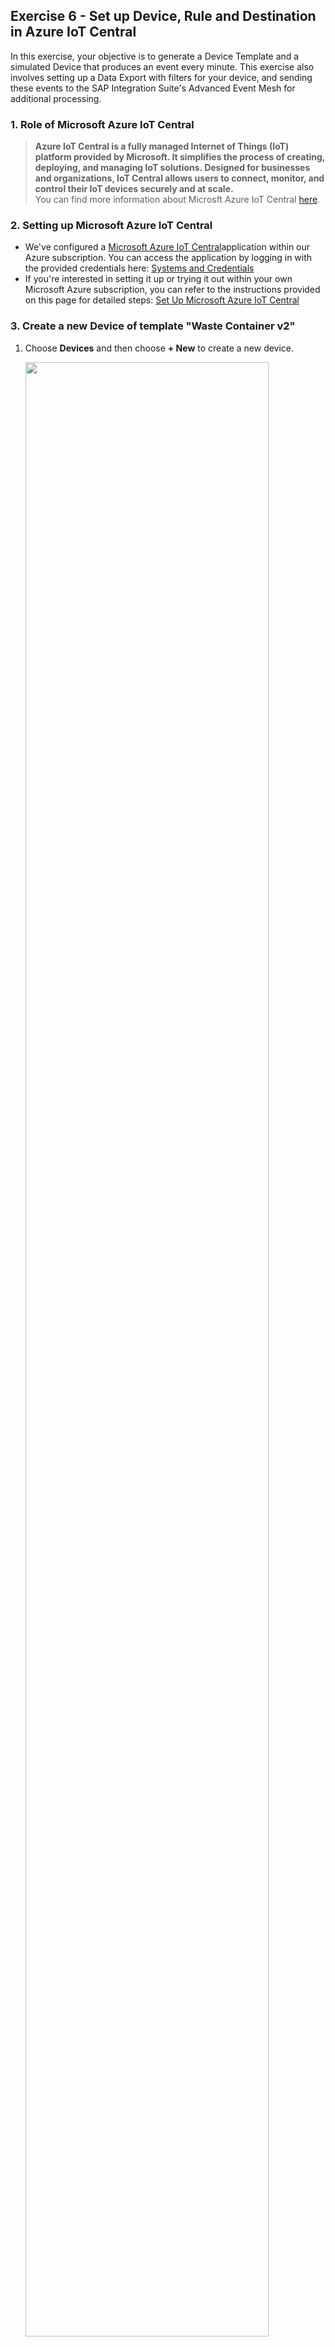 ## Exercise 6 - Set up Device, Rule and Destination in Azure IoT Central    
In this exercise, your objective is to generate a Device Template and a simulated Device that produces an event every minute. This exercise also involves setting up a Data Export with filters for your device, and sending these events to the SAP Integration Suite's Advanced Event Mesh for additional processing.

### 1. Role of Microsoft Azure IoT Central    
>
>**Azure IoT Central is a fully managed Internet of Things (IoT) platform provided by Microsoft. It simplifies the process of creating, deploying, and managing IoT solutions. Designed for businesses and organizations, IoT Central allows users to connect, monitor, and control their IoT devices securely and at scale.**     
>You can find more information about Microsft Azure IoT Central [here](https://azure.microsoft.com/en-in/products/iot-central).

### 2. Setting up Microsoft Azure IoT Central

- We've configured a [Microsoft Azure IoT Central](https://industry-40.azureiotcentral.com/)application within our Azure subscription. You can access the application by logging in with the provided credentials here: [Systems and Credentials](../ex0/README.md/#4-systems-and-credentials)
- If you're interested in setting it up or trying it out within your own Microsoft Azure subscription, you can refer to the instructions provided on this page for detailed steps: [Set Up Microsoft Azure IoT Central](./SetUp_Azure_IoT.md)

### 3. Create a new Device of template "Waste Container v2"

1. Choose **Devices** and then choose **+ New** to create a new device. 

    <img src="./images/newdevice00.jpg" width="90%" height="90%" />
    <!-- ![plot](./images/newdevice.png) -->

2. Fill the **Device name** as WC IN263-XXX , where XXX is the id in your email id. **Device ID** is auto-populated. In the **Device Template** dropdown menu, choose the device template named **Waste Container v2**. Set the **Simulate this device** toggle to **yes**  and then choose **Create**.

    <img src="./images/newdevice01.jpg" width="90%" height="90%" />

3. Once your device is created, Under the **Form** tab, configure the following values:
    ```
    Container ID: Container-IN263-XXX
    Location Id: Plant A
    Status: Working
    ```
    Your configuration should like as shown below, and then **Save**

    <img src="./images/newdevice02.jpg" width="90%" height="90%" />

4. As we have enabled simulation, the device now simulates real-time IoT device events, you can see the generated events under **Raw Data** tab.
5. 
    <img src="./images/newdevice03.jpg" width="90%" height="90%" />



### 4. Configure Data Export

During this step, you'll initially establish a Destination, outlining the connection specifics for the Advanced Event Mesh. Afterward, you'll configure a Data Export to transmit event information when the device's Fill Level drops below 30.

1. Choose **Data export**, navigate to **Destinations** and then choose **New destination**

    <img src="./images/data-export00.jpg" width="90%" height="90%" />

2. Enter following values:
    - **Name: DEST-AEM-IN263-XXX** where XXX is the id from your email id.
    - **Destination type: Webhook**
    - **Callback URL: https://{Username}:{Password}@{Secured Rest HOST}/{Topic Subscription}** where Username, Password, Secured Rest HOST, Topic Subscription are noted in exercise 2. **Note:** remove the https:// from the Secured Rest HOST before pasting. Then choose **Save**.

    <img src="./images/data-export01.jpg" width="90%" height="90%" />
       


3. Choose **Data export** and then choose **+ New Data Export** to create new Data export.

    <img src="./images/data-export02.jpg" width="90%" height="90%" />

4. Enter **EXPORT-IN263-XXX** as value where XXX is your id from email. 
   - Disable the Data export by switiching of the status 
   - In the **Type of data to export** dropdown menu, select **Telemetry** and then choose **+Filter**. 

    <img src="./images/data-export03.jpg" width="90%" height="90%" />

6. In the **Export the data if** dropdown menu, select **all of the conditions are true**. Add following filters as shown in following image:
    - **Name:** Device Template **Operator:**:Equals **Value:** Waste Container v2
    - **Name:** Filling Level **Operator:** is less than **Value**: 30
    - **Name:** Waste Container / Status **Operator:** Equals **Value**: Working  
    - **Name:** Device name **Operator:** Equals **Value**: WC-IN263-XXX, replace XXX with the id from your email (device name that you created in step 2 of Part 4)
   
    <img src="./images/data-export04.jpg" width="90%" height="90%" />

    <!-- ![plot](./images/dataexport-new.png) -->

7.  In the **Enrichments** section, choose **+Custom String** and enter the below key value pairs as shown below.
    - Application: **Industry-40**
    - System: **Azure**     
    <img src="./images/data-export05.jpg" width="90%" height="90%" />

8. In the **Enrichments** section, choose **+Property** and enter the below key value pairs as shown below.
    - ContainerID: **Waste Container v2 / Container ID**
    - DeviceName: **Device name**
    - DeviceTemplate: **Device template name**
    - Location: **Waste Container v2 / Location Id**     
    <img src="./images/data-export06.jpg" width="90%" height="90%" />

9. In the **Destinations** section, choose **+Destination** 

    <img src="./images/data-export07.jpg" width="90%" height="90%" />       

    Then select the detination created earlier in step 2 of part 5 and choose **Save**. 
    <img src="./images/data-export08.jpg" width="90%" height="90%" />    


### 6. Congratulations!

Congratulations on completing your Exercise 6! You have successfully created Device Template, Device and Data export with destination to send event to SAP Inetrgation Suite, Advanced Event Mesh. 

Let's Continue to - [Exercise 7 - Execute the End-to-End Scenario](../ex7/README.md)
